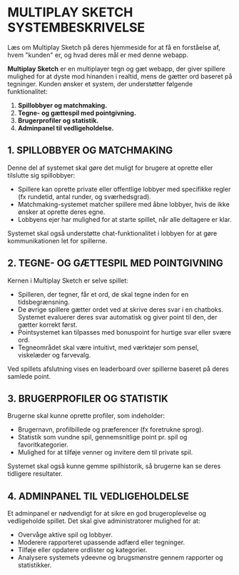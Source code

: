 # MULTIPLAY SKETCH SYSTEMBESKRIVELSE

Læs om Multiplay Sketch på deres hjemmeside for at få en forståelse af, hvem "kunden" er, og hvad deres mål er med denne webapp.

**Multiplay Sketch** er en multiplayer tegn og gæt webapp, der giver spillere mulighed for at dyste mod hinanden i realtid, mens de gætter ord baseret på tegninger. Kunden ønsker et system, der understøtter følgende funktionalitet:

1. **Spillobbyer og matchmaking.**
2. **Tegne- og gættespil med pointgivning.**
3. **Brugerprofiler og statistik.**
4. **Adminpanel til vedligeholdelse.**

## 1. SPILLOBBYER OG MATCHMAKING

Denne del af systemet skal gøre det muligt for brugere at oprette eller tilslutte sig spillobbyer:

- Spillere kan oprette private eller offentlige lobbyer med specifikke regler (fx rundetid, antal runder, og sværhedsgrad).
- Matchmaking-systemet matcher spillere med åbne lobbyer, hvis de ikke ønsker at oprette deres egne.
- Lobbyens ejer har mulighed for at starte spillet, når alle deltagere er klar.

Systemet skal også understøtte chat-funktionalitet i lobbyen for at gøre kommunikationen let for spillerne.

## 2. TEGNE- OG GÆTTESPIL MED POINTGIVNING

Kernen i Multiplay Sketch er selve spillet:

- Spilleren, der tegner, får et ord, de skal tegne inden for en tidsbegrænsning.
- De øvrige spillere gætter ordet ved at skrive deres svar i en chatboks. Systemet evaluerer deres svar automatisk og giver point til den, der gætter korrekt først.
- Pointsystemet kan tilpasses med bonuspoint for hurtige svar eller svære ord.
- Tegneområdet skal være intuitivt, med værktøjer som pensel, viskelæder og farvevalg.

Ved spillets afslutning vises en leaderboard over spillerne baseret på deres samlede point.

## 3. BRUGERPROFILER OG STATISTIK

Brugerne skal kunne oprette profiler, som indeholder:

- Brugernavn, profilbillede og præferencer (fx foretrukne sprog).
- Statistik som vundne spil, gennemsnitlige point pr. spil og favoritkategorier.
- Mulighed for at tilføje venner og invitere dem til private spil.

Systemet skal også kunne gemme spilhistorik, så brugerne kan se deres tidligere resultater.

## 4. ADMINPANEL TIL VEDLIGEHOLDELSE

Et adminpanel er nødvendigt for at sikre en god brugeroplevelse og vedligeholde spillet. Det skal give administratorer mulighed for at:

- Overvåge aktive spil og lobbyer.
- Moderere rapporteret upassende adfærd eller tegninger.
- Tilføje eller opdatere ordlister og kategorier.
- Analysere systemets ydeevne og brugsmønstre gennem rapporter og statistikker.
